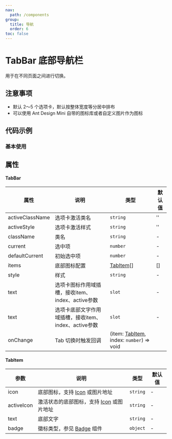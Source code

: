 ```yaml
---
nav:
  path: /components
group:
  title: 导航
  order: 6
toc: false
---
```

# TabBar 底部导航栏
用于在不同页面之间进行切换。

## 注意事项

- 默认 2～5 个选项卡，默认按整体宽度等分居中排布
- 可以使用 Ant Design Mini 自带的图标库或者自定义图片作为图标

## 代码示例
### 基本使用
<code src='pages/TabBar/index'></code>

## 属性

#### TabBar
| 属性 | 说明 | 类型 | 默认值 |
| -----|-----|-----|-----|
| activeClassName |  选项卡激活类名 | `string` | ''  |
| activeStyle | 选项卡激活样式 | `string` | '' |
| className | 类名| `string` | - |
| current |  选中项| `number` |  -  |
| defaultCurrent |  初始选中项 | `number` |  -  |
| items | 底部图标配置 | [TabItem](#tabitem)[] | []  |
| style | 样式| `string` | - |
| text | 选项卡图标作用域插槽，接收item、index、active参数 | `slot` | - |
| text | 选项卡底部文字作用域插槽，接收item、index、active参数 | `slot` | - |
| onChange | Tab 切换时触发回调 |(item: [TabItem](#tabitem), index: `number`) => void|


#### TabItem

| 参数 | 说明 | 类型 | 默认值 |
| -----|-----|-----|-----|
| icon | 底部图标，支持 [Icon](./Icon) 或图片地址 | `string` | - |
| activeIcon | 激活状态的底部图标，支持 [Icon](./Icon) 或图片地址 | `string` | - |
| text | 底部文字 | `string` | - |
| badge | 徽标类型，参见 [Badge](./Badge) 组件 | `object` | - |

